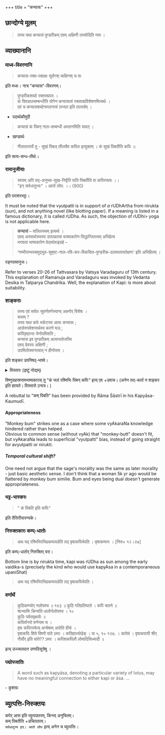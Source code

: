 +++
title = "कप्यासः"
+++

## छान्दोग्ये मूलम्
> तस्य यथा कप्यासं पुण्डरीकम् एवम् अक्षिणी तस्योदिति नाम ।


## व्याख्यानानि
### माध्व-विवरणानि

> कप्यास-रक्त-पद्माक्षः सूर्यगश् चाक्षिगश् च सः 

इति मध्वः। नात्र "कप्यास"-विवरणम्। 

> पुण्डरीकशब्दो रक्तपद्मपरः ।  
कं पिवन्नालसम्बन्धीति योगेन कप्यासत्वं रक्तपद्मविशेषणमित्यर्थः ।  
एवं च कप्यासशब्देनाम्लानत्वं लभ्यत इति तात्पर्यम् । 

- पदार्थकौमुदी

> कप्यासं कं पिबन् नाल-सम्बन्धी अम्लानमिति यावत् ।

- खण्डार्थः

>  गीतातात्पर्ये तु - सुखं पिबल् लीलयैव कपिल इत्युक्तम् । कं सुखं पिबतीति कपिः ॥ 

इति सत्य-सन्ध-तीर्थः। 


### रामानुजीयाः
> स्वयम् अपि तद्-अनुभव-सुख-निर्वृतिं पाति पिबतीति वा कपिरव्ययः ।।  
"इन् सर्वधातुभ्यः” । आतो लोप: ।।  (900)

इति पराशरभट्टः। 

It must be noted that the vyutpatti is in support of _a_ rUDhArtha from nirukta (sun), and not anything novel (like blotting paper). If a meaning is listed in a famous dictionary, it is called rUDha. As such, the objection of rUDhi> yoga is not applicable here.


> **कप्यासं** – सलिलस्थम् इत्यर्थः ।  
एवम् अस्यार्थत्रयस्य उपपन्नतया वाक्यकारेण सिद्धान्तितत्वम् अभिप्रेत्य  
भगवता भाष्यकारेण वेदार्थसङ्ग्रहे –  
> 
> ‘गम्भीराम्भस्समुद्भूत-सुमृष्ट-नाल-रवि-कर-विकसित-पुण्डरीक-दलामलायतेक्षणः’ इति अभिहितम् ।

रङ्गरामानुजः।

Refer to verses 20-26 of Tattvasara by Vatsya Varadaguru of 13th century. This explanation of Ramanuja and Varadaguru was invoked by Vedanta Desika in Tatparya Chandrika. Well, the explanation of Kapi: is more about suitability.



### शाङ्कराः
> तस्य एवं सर्वतः सुवर्णवर्णस्याप्य् अक्ष्णोर् विशेषः ।  
कथम् ?  
तस्य यथा कपेः मर्कटस्य आसः कप्यासः ;  
आसेरुपवेशनार्थस्य करणे घञ् ;  
कपिपृष्ठान्तः येनोपविशति ;  
कप्यास इव पुण्डरीकम् अत्यन्ततेजस्वि  
एवम् देवस्य अक्षिणी ;  
उपमितोपमानत्वात् न हीनोपमा ।  

इति शङ्कर उपनिषद्-भाष्ये। 

<details><summary>विस्तारः (द्रष्टुं नोद्यम्)</summary>

> How would a brahmajnAnI see a monkey's bum and a brahmakamal to be different that is the whole point even if he meant it that way 

इति केचिच्छाङ्कराः।  
This is not what shankara had in mind - if he did, he would have said - "Boss this is not hInopama - you see, there is no real difference between eyes and monkey bum ".  
Instead he said "this is not hinopama because it is upama of an upama".  
So, this essentially amounts to misrepresenting shankara's intent by shAnkaras. 😀

Also note that brahmajnAnI, just because he sees his AchArya and the monkey being the same thing, does not call his AchArya a monkey or vice versa.

यद् रामायणाद् उदाहरन्ति केचित् -

>  वराहरुधिराभेण शुचिना च सुगन्धिना  
अनुलिप्तं परार्ध्येन चन्दनेन परंतपम्

Surely, one sees the difference between comparing 
- red sandal paste to ~pig's~ boar's blood 
- God's eye to "monkey bum" lotus?
Further, note that वराह is used, not सूकर - grAmya-sUkara is amedhya, varAha is not - rather an avatAra of viShNu himself.
</details>




विष्णुसहस्रनामभाष्यकारस् तु "कं जलं रश्मिभिः पिबन् कपिः" इत्य् एव +उवाच। (अनेन तत्-कर्ता न शङ्कर इति ज्ञायते। विस्तारो ऽन्यत्र। )

A rebuttal to "कम् पिबति" has been provided by Rāma Śāstrī in his Kapyāsa-Kaumudī. 

#### Appropriateness
"Monkey bum" strikes one as a case where some vyAkaraNa knowledge hindered rather than helped.  
Obvious to common sense (without vyAk) that "monkey-butt" doesn't fit, but vyAkaraNa leads to superficial "vyutpatti" bias, instead of going straight for avyutpatti or nirukti.

##### Temporal cultural shift?
One need not argue that the sage's morality was the same as later morality - just basic aesthetic sense. I don't think that a woman 5k yr ago would be flattered by monkey bum similie. Bum and eyes being dual doesn't generate appropriateness.  



### भट्ट-भास्करः
> " कं पिबति इति कपिः"

इति तैत्तिरीयारण्यके। 

### निरुक्तकारः कम्प्-धातोः 
> अथ यद् रश्मिभिरभिप्रकम्पयन्नेति तद् वृषाकपिर्भवति ।  वृषाकम्पनः । [निरु० १२।२७] 

इति कम्प्-धातोर् निरुक्तिर् वरा।  

Bottom line is by nirukta time, kapi was rUDha as sun among the early vaidika-s (precisely the kind who would use kapyAsa in a contemporaneous upaniShat) 

> अथ यद् रश्मिभिरभिप्रकम्पयन्नेति तद् वृषाकपिर्भवति । 

### वर्णार्थे

> कुठिकम्प्योर् नलोपश्च ॥ १४३ ॥
कुठि गतिप्रतिघाते । कपि चलने ॥  
श्राभ्यामिः किन्वति धातोर्नलोपश्च । १०  
कुठिः पर्वतवृक्षयोः ॥  
कपिर्वानरो वर्णनाम च ।  
वृषः कपिरस्येत्य् अन्येषाम् अपोति दीर्घः ।  
वृषाकपिः शिवे विष्णौ पांते ऽमरः । कपिज्ञात्योर्ढक् । पा ५, १० १२७. । कापेयं । वृषाकपायी श्रीर् गौर्योर् इति यांते?? ऽमरः । कपिशकपिलौ लोमादिसिध्मादी ॥


इत्य् उज्ज्वलदत्त उणादिसूत्रेषु । 

### पद्मोपजातिः
> A word such as kapyāsa, denoting a particular variety of lotus, may have no meaningful connection to either kapi or āsa. ... 

\- कुशाग्रः


## व्युत्पत्ति-निरुक्तयः

कपेर् आस इति व्युत्पन्नतरम्, किन्त्व् अनुचितम्।  
कम् पिबतीति +उचिततरम्।  
`सर्वधातुभ्य इन्। आतो लोपः` इत्य् अनेन च व्युत्पत्तिः। 


